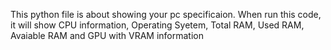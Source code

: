 This python file is about showing your pc specificaion.
When run this code, it will show CPU information, Operating Syetem, Total RAM, Used RAM, Avaiable RAM and GPU with VRAM information
